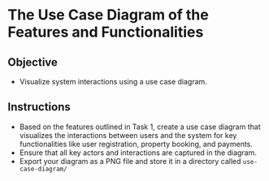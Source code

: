 # The Use Case Diagram of the Features and Functionalities

## Objective
- Visualize system interactions using a use case diagram.

## Instructions
- Based on the features outlined in Task 1, create a use case diagram that visualizes the interactions between users and the system for key functionalities like user registration, property booking, and payments.
- Ensure that all key actors and interactions are captured in the diagram.
- Export your diagram as a PNG file and store it in a directory called `use-case-diagram/`
